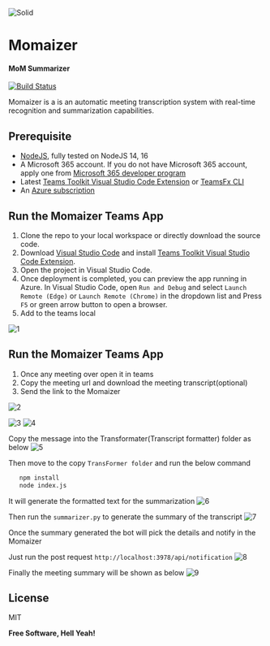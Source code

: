 ![Solid](https://img.icons8.com/color/96/000000/bot.png)
# Momaizer
#### MoM Summarizer

[![Build Status](https://travis-ci.org/joemccann/dillinger.svg?branch=master)](https://travis-ci.org/joemccann/dillinger)

Momaizer is a is an automatic meeting transcription system with real-time recognition and summarization capabilities. 

## Prerequisite
- [NodeJS](https://nodejs.org/en/), fully tested on NodeJS 14, 16
- A Microsoft 365 account. If you do not have Microsoft 365 account, apply one from [Microsoft 365 developer program](https://developer.microsoft.com/en-us/microsoft-365/dev-program)
- Latest [Teams Toolkit Visual Studio Code Extension](https://aka.ms/teams-toolkit) or [TeamsFx CLI](https://aka.ms/teamsfx-cli)
- An [Azure subscription](https://azure.microsoft.com/en-us/free/)


## Run the Momaizer Teams App
1. Clone the repo to your local workspace or directly download the source code.
1. Download [Visual Studio Code](https://code.visualstudio.com) and install [Teams Toolkit Visual Studio Code Extension](https://aka.ms/teams-toolkit).
1. Open the project in Visual Studio Code.
1. Once deployment is completed, you can preview the app running in Azure. In Visual Studio Code, open `Run and Debug` and select `Launch Remote (Edge)` or `Launch Remote (Chrome)` in the dropdown list and Press `F5` or green arrow button to open a browser.
1. Add to the teams local

![1](https://github.com/devamiya/mom-bot/blob/main/Momaizer/images/1.jpg)


## Run the Momaizer Teams App
1. Once any meeting over open it in teams
2. Copy the meeting url and download the meeting transcript(optional)
3. Send the link to the Momaizer

![2](https://github.com/devamiya/mom-bot/blob/main/Momaizer/images/2.jpg)

![3](https://github.com/devamiya/mom-bot/blob/main/Momaizer/images/3.jpg)
![4](https://github.com/devamiya/mom-bot/blob/main/Momaizer/images/4.jpg)

Copy the message into the Transformater(Transcript formatter) folder as below
![5](https://github.com/devamiya/mom-bot/blob/main/Momaizer/images/5.jpg)

Then move to the copy ``TransFormer folder`` and run the below command
 ```sh
    npm install
    node index.js
```
It will generate the formatted text for the summarization 
![6](https://github.com/devamiya/mom-bot/blob/main/Momaizer/images/6.jpg)


Then run the ``summarizer.py`` to generate the summary of the transcript
![7](https://github.com/devamiya/mom-bot/blob/main/Momaizer/images/7.jpg)

Once the summary generated the bot will pick the details and notify in the Momaizer

Just run the post request ``http://localhost:3978/api/notification``
![8](https://github.com/devamiya/mom-bot/blob/main/Momaizer/images/8.jpg)


Finally the meeting summary will be shown as below
![9](https://github.com/devamiya/mom-bot/blob/main/Momaizer/images/9.jpg)


## License

MIT

**Free Software, Hell Yeah!**